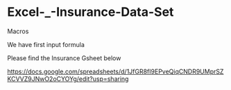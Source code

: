 # Excel-_-Insurance-Data-Set
Macros


We have first input formula




Please find the Insurance Gsheet below

https://docs.google.com/spreadsheets/d/1JfGR8fI9EPveQiqCNDR9UMprSZKCVVZ9JNwO2oCYOYg/edit?usp=sharing
